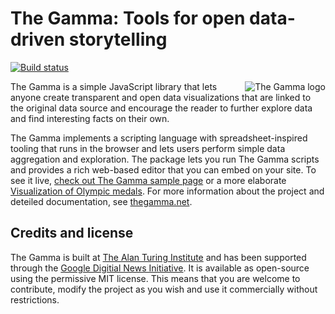 # The Gamma: Tools for open data-driven storytelling

[![Build status](https://api.travis-ci.org/the-gamma/thegamma-script.svg)](https://travis-ci.org/the-gamma/thegamma-script)

<img align="right" src="https://github.com/the-gamma/thegamma-script/raw/master/img/logo.png" alt="The Gamma logo" />

The Gamma is a simple JavaScript library that lets anyone create transparent and open data 
visualizations that are linked to the original data source and encourage the reader to 
further explore data and find interesting facts on their own.

The Gamma implements a scripting language with spreadsheet-inspired tooling 
that runs in the browser and lets users perform simple data aggregation and exploration. 
The package lets you run The Gamma scripts and provides a rich web-based editor that 
you can embed on your site. To see it live, [check out The Gamma sample page](http://thegamma-sample-web.azurewebsites.net/)
or a more elaborate [Visualization of Olympic medals](http://rio2016.thegamma.net/). For more
information about the project and deteiled documentation, see [thegamma.net](http://thegamma.net/).

## Credits and license
The Gamma is built at [The Alan Turing Institute](https://www.turing.ac.uk/) and has been 
supported through the [Google Digitial News Initiative](https://www.digitalnewsinitiative.com/).
It is available as open-source using the permissive MIT license. This means that you are welcome
to contribute, modify the project as you wish and use it commercially without restrictions.
